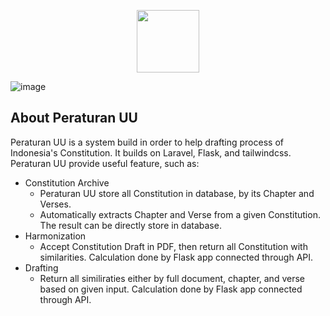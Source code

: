 <p align="center"><a href="https://laravel.com" target="_blank"><img src="https://vectorsart.com/vectors-images/vectorsart_47645.png" height="100"></a></p>

![image](https://user-images.githubusercontent.com/48556746/169703619-001b7f6f-4e08-42a8-9736-a0224ab8a821.png)

## About Peraturan UU


Peraturan UU is a system build in order to help drafting process of Indonesia's Constitution. It builds on Laravel, Flask, and tailwindcss. Peraturan UU provide useful feature, such as:

- Constitution Archive
  - Peraturan UU store all Constitution in database, by its Chapter and Verses.
  - Automatically extracts Chapter and Verse from a given Constitution. The result can be directly store in database.
- Harmonization
  - Accept Constitution Draft in PDF, then return all Constitution with similarities. Calculation done by Flask app connected through API.
- Drafting
  - Return all similiraties either by full document, chapter, and verse based on given input. Calculation done by Flask app connected through API.
